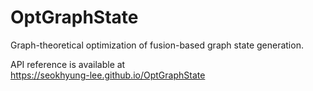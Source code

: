 # OptGraphState

Graph-theoretical optimization of fusion-based graph state generation.

API reference is available at  
https://seokhyung-lee.github.io/OptGraphState
